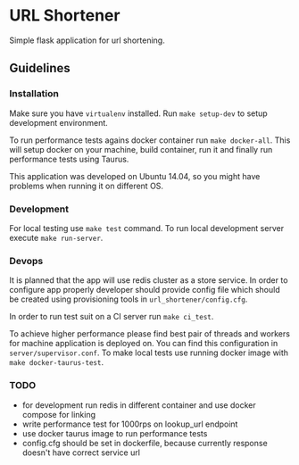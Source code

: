 # URL Shortener

Simple flask application for url shortening.

## Guidelines

### Installation

Make sure you have `virtualenv` installed. Run `make setup-dev` to setup development environment.

To run performance tests agains docker container run `make docker-all`. This will setup docker on your machine, build container, run it and finally run performance tests using Taurus.

This application was developed on Ubuntu 14.04, so you might have problems when running it on different OS.

### Development

For local testing use `make test` command. To run local development server execute `make run-server`.

### Devops

It is planned that the app will use redis cluster as a store service. In order to configure app properly developer
should provide config file which should be created using provisioning tools in `url_shortener/config.cfg`.

In order to run test suit on a CI server run `make ci_test`.

To achieve higher performance please find best pair of threads and workers for machine application is deployed on. You
can find this configuration in `server/supervisor.conf`. To make local tests use running docker image with `make docker-taurus-test`.

### TODO

- for development run redis in different container and use docker compose for linking
- write performance test for 1000rps on lookup_url endpoint
- use docker taurus image to run performance tests
- config.cfg should be set in dockerfile, because currently response doesn't have correct service url
